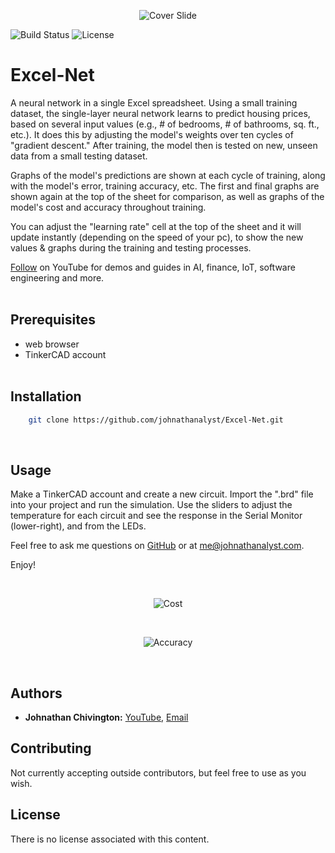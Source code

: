 <p align="center">
	<img src='https://github.com/johnathanalyst/Excel-Net/blob/main/imgs/cover-slide.png' alt='Cover Slide'/>
</p>

![Build Status](https://img.shields.io/badge/build-Stable-green.svg)
![License](https://img.shields.io/badge/license-NONE-green.svg)
<br/>

# Excel-Net
A neural network in a single Excel spreadsheet. Using a small training dataset, the single-layer neural network learns to predict housing prices, based on several input values (e.g., # of bedrooms, # of bathrooms, sq. ft., etc.). It does this by adjusting the model's weights over ten cycles of "gradient descent." After training, the model then is tested on new, unseen data from a small testing dataset.

Graphs of the model's predictions are shown at each cycle of training, along with the model's error, training accuracy, etc. The first and final graphs are shown again at the top of the sheet for comparison, as well as graphs of the model's cost and accuracy throughout training.

You can adjust the "learning rate" cell at the top of the sheet and it will update instantly (depending on the speed of your pc), to show the new values & graphs during the training and testing processes.


[Follow](https://www.youtube.com/@johnathanalyst?sub_confirmation=1) on YouTube for demos and guides in AI, finance, IoT, software engineering and more.
<br/><br/>


## Prerequisites
* web browser
* TinkerCAD account
<br/><br/>


## Installation
```bash
	git clone https://github.com/johnathanalyst/Excel-Net.git
```
<br/>


## Usage
Make a TinkerCAD account and create a new circuit. Import the ".brd" file into your project and run the simulation. Use the sliders to adjust the temperature for each circuit and see the response in the Serial Monitor (lower-right), and from the LEDs.

Feel free to ask me questions on [GitHub](https://github.com/johnathanalyst) or at me@johnathanalyst.com.

Enjoy!

<br/>
<p align="center">
	<img src='https://github.com/johnathanalyst/Excel-Net/blob/main/imgs/cost.png' alt='Cost'/>
</p><br/>

<p align="center">
	<img src='https://github.com/johnathanalyst/Excel-Net/blob/main/imgs/accuracy.png' alt='Accuracy'/>
</p>
<br/>


## Authors
* **Johnathan Chivington:** [YouTube](https://youtube.com/@johnathanalyst), [Email](me@johnathanalyst.com)

## Contributing
Not currently accepting outside contributors, but feel free to use as you wish.

## License
There is no license associated with this content.
<br/><br/>

